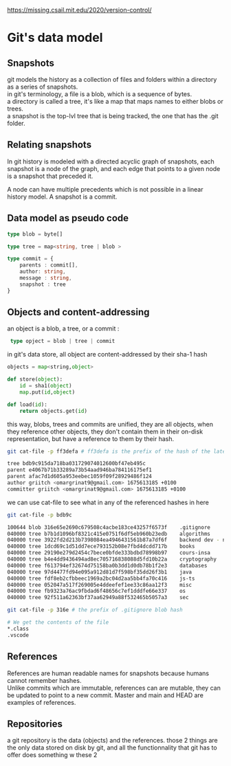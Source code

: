 https://missing.csail.mit.edu/2020/version-control/

# Git's data model

## Snapshots
git models the history as a collection of files and folders within a directory as a series of snapshots.  
in git's terminology, a file is a blob, which is a sequence of bytes.  
a directory is called a tree, it's like a map that maps names to either blobs or trees.  
a snapshot is the top-lvl tree that is being tracked, the one that has the .git folder.

## Relating snapshots
In git history is modeled with a directed acyclic graph of snapshots, each snapshot is a node of the graph, and each edge that points to a given node is a snapshot that preceded it.  

A node can have multiple precedents which is not possible in a linear history model. 
A snapshot is a commit.

## Data model as pseudo code
```ts
type blob = byte[]

type tree = map<string, tree | blob >

type commit = {
	parents : commit[],
	author: string,
	message : string,
	snapshot : tree
}
```
 
## Objects and content-addressing
an object is a blob, a tree, or a commit :
```ts
 type opject = blob | tree | commit
```

in git's data store, all object are content-addressed by their sha-1 hash
```py
objects = map<string,object>

def store(object):
	id = sha1(object)
	map.put(id,object)

def load(id):
	return objects.get(id)

```
this way, blobs, trees and commits are unified, they are all objects, when they reference other objects, they don't contain them in their on-disk representation, but have a reference to them by their hash.  

```sh
git cat-file -p ff3defa # ff3defa is the prefix of the hash of the latest commit

tree bdb9c915da718ba031729074012600bf47eb495c
parent e4067b71b33289a73b54aad946ba784116175ef1
parent afac7d1d605a953eebec1059f09f28929486f124
author griitch <omargrinat9@gmail.com> 1675613185 +0100
committer griitch <omargrinat9@gmail.com> 1675613185 +0100
```

we can use cat-file to see what in any of the referenced hashes in here
```sh
git cat-file -p bdb9c

100644 blob 316e65e2690c679508c4acbe183ce43257f6573f    .gitignore
040000 tree b7b1d1096bf8321c415e0751f6df5eb960b23edb    algorithms
040000 tree 3922fd2d213b7398084ea4946431561b87a7df6f    backend dev - networking
040000 tree 1dcd69c1d51dd7ece793152b08e7fbd4dcdd717b    books
040000 tree 29190e279d2454c7bece0bfde333bdbd78998b97    cours-insa
040000 tree b4e4dd9436494ad8ec705716838088d5fd10b22a    cryptography
040000 tree f613794ef32674d75158ba0b3dd1d0db78b1f2e3    databases
040000 tree 97d4477fd94e095a912d81d7f598bf35dd26f3b1    java
040000 tree fdf8eb2cfbbeec1969a2bc04d2aa5bb4fa70c416    js-ts
040000 tree 052047a517f269005e4ddeefef1ee33c86aa12f3    misc
040000 tree fb9323a76ac9fbdad6f48656c7ef1dddfe66e337    os
040000 tree 92f511a62363bf37aa62949a88f532465b5057a3    sec
```

```sh
git cat-file -p 316e # the prefix of .gitignore blob hash

# We get the contents of the file 
*.class
.vscode
```
## References 
References are human readable names for snapshots because humans cannot remember hashes.  
Unlike commits which are immutable, references can are mutable, they can be updated to point to a new commit.
Master and main and HEAD are examples of references.

## Repositories
a git repository is the data (objects) and the references. those 2 things are the only data stored on disk by git, and all the functionnality that git has to offer does something w these 2
